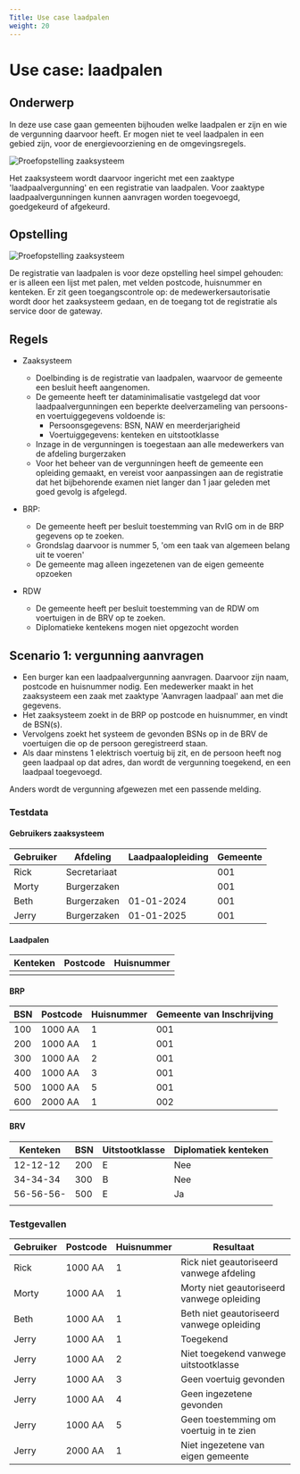```yaml
---
Title: Use case laadpalen
weight: 20
---
```


# Use case: laadpalen

## Onderwerp

In deze use case gaan gemeenten bijhouden welke laadpalen er zijn en wie de vergunning daarvoor heeft.
Er mogen niet te veel laadpalen in een gebied zijn, voor de energievoorziening en de omgevingsregels.

![Proefopstelling zaaksysteem](/ftv/images/4.1laadpaal.png)

Het zaaksysteem wordt daarvoor ingericht met een zaaktype 'laadpaalvergunning' en een registratie van laadpalen.
Voor zaaktype laadpaalvergunningen kunnen aanvragen worden toegevoegd, goedgekeurd of afgekeurd.

## Opstelling

![Proefopstelling zaaksysteem](/ftv/images/4.1proefopstelling_registratielaadpalen.png)

De registratie van laadpalen is voor deze opstelling heel simpel gehouden: er is alleen een lijst met palen, met velden postcode, huisnummer en kenteken.
Er zit geen toegangscontrole op: de medewerkersautorisatie wordt door het zaaksysteem gedaan, en de toegang tot de
registratie als service door de gateway.

## Regels
- Zaaksysteem
    - Doelbinding is de registratie van laadpalen, waarvoor de gemeente een besluit heeft aangenomen.
    - De gemeente heeft ter dataminimalisatie vastgelegd dat voor laadpaalvergunningen een beperkte deelverzameling van persoons- en voertuiggegevens voldoende is:
        - Persoonsgegevens: BSN, NAW en meerderjarigheid
        - Voertuiggegevens: kenteken en uitstootklasse
    - Inzage in de vergunningen is toegestaan aan alle medewerkers van de afdeling burgerzaken
    - Voor het beheer van de vergunningen heeft de gemeente een opleiding gemaakt, en vereist voor aanpassingen aan de registratie dat het bijbehorende examen niet langer dan 1 jaar geleden met goed gevolg is afgelegd.

- BRP:
    - De gemeente heeft per besluit toestemming van RvIG om in de BRP gegevens op te zoeken.
    - Grondslag daarvoor is nummer 5, 'om een taak van algemeen belang uit te voeren'
    - De gemeente mag alleen ingezetenen van de eigen gemeente opzoeken
- RDW
    - De gemeente heeft per besluit toestemming van de RDW om voertuigen in de BRV op te zoeken.
    - Diplomatieke kentekens mogen niet opgezocht worden

## Scenario 1: vergunning aanvragen

- Een burger kan een laadpaalvergunning aanvragen. Daarvoor zijn naam, postcode en huisnummer nodig. Een medewerker maakt in het zaaksysteem een zaak met zaaktype 'Aanvragen laadpaal' aan met die gegevens.
- Het zaaksysteem zoekt in de BRP op postcode en huisnummer, en vindt de BSN(s).
- Vervolgens zoekt het systeem de gevonden BSNs op in de BRV de voertuigen die op de persoon geregistreerd staan.
- Als daar minstens 1 elektrisch voertuig bij zit, en de persoon heeft nog geen laadpaal op dat adres, dan wordt de vergunning toegekend, en een laadpaal toegevoegd.

Anders wordt de vergunning afgewezen met een passende melding.

### Testdata

#### Gebruikers zaaksysteem

| Gebruiker | Afdeling     | Laadpaalopleiding | Gemeente |
|-----------|--------------|-------------------|----------|
| Rick      | Secretariaat |                   | 001      |
| Morty     | Burgerzaken  |                   | 001      |
| Beth      | Burgerzaken  | 01-01-2024        | 001      |
| Jerry     | Burgerzaken  | 01-01-2025        | 001      |

#### Laadpalen

| Kenteken | Postcode | Huisnummer  |
|----------|----------|-------------|
|          |          |             |

#### BRP

| BSN | Postcode | Huisnummer | Gemeente van Inschrijving |
|-----|----------|------------|---------------------------|
| 100 | 1000 AA  | 1          | 001                       |
| 200 | 1000 AA  | 1          | 001                       |
| 300 | 1000 AA  | 2          | 001                       |
| 400 | 1000 AA  | 3          | 001                       |
| 500 | 1000 AA  | 5          | 001                       |
| 600 | 2000 AA  | 1          | 002                       |

#### BRV

| Kenteken  | BSN | Uitstootklasse | Diplomatiek kenteken |
|-----------|-----|----------------|----------------------|
| 12-12-12  | 200 | E              | Nee                  |
| 34-34-34  | 300 | B              | Nee                  |
| 56-56-56- | 500 | E              | Ja                   |
|           |     |                |                      |

### Testgevallen

| Gebruiker | Postcode | Huisnummer | Resultaat                                  |
|-----------|----------|------------|--------------------------------------------|
| Rick      | 1000 AA  | 1          | Rick niet geautoriseerd vanwege afdeling   |
| Morty     | 1000 AA  | 1          | Morty niet geautoriseerd vanwege opleiding |
| Beth      | 1000 AA  | 1          | Beth niet geautoriseerd vanwege opleiding  |
| Jerry     | 1000 AA  | 1          | Toegekend                                  |
| Jerry     | 1000 AA  | 2          | Niet toegekend vanwege uitstootklasse      |
| Jerry     | 1000 AA  | 3          | Geen voertuig gevonden                     |
| Jerry     | 1000 AA  | 4          | Geen ingezetene gevonden                   |
| Jerry     | 1000 AA  | 5          | Geen toestemming om voertuig in te zien    |
| Jerry     | 2000 AA  | 1          | Niet ingezetene van eigen gemeente         |


